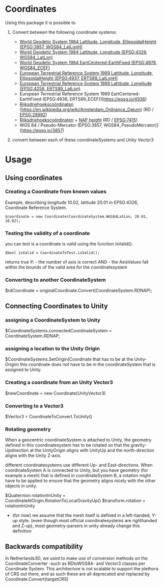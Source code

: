 ﻿Coordinates
===========

Using this package it is possible to 

1. Convert between the following coordinate systems:
   - [World Geodetic System 1984 Lattitude, Longitude, EllipsoidalHeight (EPSG:3857, WGS84_LatLonH)](https://epsg.io/3857)
   - [World Geodetic System 1984 Lattitude, Longitude (EPSG:4326, WGS84_LatLon)](https://epsg.io/4326)
   - [World Geodetic System 1984 EartCentered-EarthFixed (EPSG:4978, WGS84_ECEF)](https://epsg.io/4978)
   - [European Terrestrial Reference System 1989 Lattitude, Longitude, EllipsoidalHeight (EPSG:4937, ERTS89_LatLonH)](https://epsg.io/4937)
   - [European Terrestrial Reference System 1989 Lattitude, Longitude (EPSG:4258, ERTS89_LatLon)](https://epsg.io/4258)
   - European Terrestrial Reference System 1989 EartCentered-EarthFixed (EPSG:4936, ERTS89_ECEF)](https://epsg.io/4936)
   - [Rijksdriehoekscoördinaten](https://nl.wikipedia.org/wiki/Rijksdriehoeksco%C3%B6rdinaten) (https://en.wikipedia.org/wiki/Amsterdam_Ordnance_Datum) (RD / [EPSG:28992](https://epsg.io/28992))
   - [Rijksdriehoekscoördinaten](https://nl.wikipedia.org/wiki/Rijksdriehoeksco%C3%B6rdinaten) + [NAP height](https://en.wikipedia.org/wiki/Amsterdam_Ordnance_Datum) (RD / [EPSG:7415](https://epsg.io/7415))
   - WGS 84 / Pseudo-Mercator (EPSG:3857, WGS84_PseudoMercator)](https://epsg.io/3857)


2. convert between each of these coordinateSystems and Unity Vector3

# Usage

## Using coordinates

### Creating a Coordinate from known values

Example, describing longitude 10.02, latitude 20.01 in EPSG:4326, Coordinate Reference System.

```
$coordinate = new Coordinate(CoordinateSystem.WGS84LatLon, 20.01, 10.02);
```
### Testing the validity of a coordinate

you can test is a coordinate is valid using the function IsValid():

```
$bool isValid = CoordinateToTest.isValid();
```
returns true if:
	- the number of axis is correct AND
	- the AxisValues fall within the bounds of the valid area for the coordinatesystem

### Converting to another CoordinateSystem

$rdCoordinate = originalCoordinate.Convert(CoordinateSystem.RDNAP);

## Connecting Coordinates to Unity

### assigning a CoordinateSystem to Unity

$CoordinateSystems.connectedCoordinateSystem = CoordinateSystem.RDNAP;

### assigning a location to the Unity Origin

$CoordinateSystems.SetOrigin(Coordinate that has to be at the Unity-Origin)
this coordinate does not have to be in the coordinateSystem that is assigned to Unity.

### Creating a coordinate from an Unity Vector3

$newCoordinate = new Coordinate(UnityVector3)

### Converting to a Vector3

$Vector3 = CoordinateToConvert.ToUnity()

### Rotating geometry
When a geocentric coordinateSystem is attached to Unity, the geometry defined in this coordinatesystem has to be rotated so that the gravity-Updirection at the UnityOrigin aligns with UnityUp and the north-direction aligns with the Unity Z-axis.

different coordinatesystems use different Up- and East-directions.
When coordinateSystem A is connected to Unity, but you have geometry (for example a mesh) that is defined in coordinateSystem B, a rotation might have to be applied to ensure that the geometry aligns nicely with the other objects in unity.

$Quaternion rotationInUnity = CoordinateAtOrigin.RotationToLocalGravityUp()
$transform.rotation = rotationInUnity

* (for now) we assume that the mesh itself is defined in a left-handed, Y-up style. (even though most official coordinatesystems are righthanded and Z-up), most geometry-parsers in unity already change this definition


## Backwards compatibility

In Netherlands3D, we used to make use of conversion methods on the CoordinateConverter -such as RDtoWGS84- and
Vector3 classes per Coordinate System. This architecture is not scalable to support the plethora of CRS out there,
and as such these are all deprecated and replaced by Coordinate.Convert(targetCRS)
